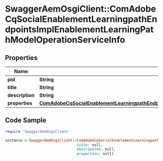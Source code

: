 # SwaggerAemOsgiClient::ComAdobeCqSocialEnablementLearningpathEndpointsImplEnablementLearningPathModelOperationServiceInfo

## Properties

Name | Type | Description | Notes
------------ | ------------- | ------------- | -------------
**pid** | **String** |  | [optional] 
**title** | **String** |  | [optional] 
**description** | **String** |  | [optional] 
**properties** | [**ComAdobeCqSocialEnablementLearningpathEndpointsImplEnablementLearningPathModelOperationServiceProperties**](ComAdobeCqSocialEnablementLearningpathEndpointsImplEnablementLearningPathModelOperationServiceProperties.md) |  | [optional] 

## Code Sample

```ruby
require 'SwaggerAemOsgiClient'

instance = SwaggerAemOsgiClient::ComAdobeCqSocialEnablementLearningpathEndpointsImplEnablementLearningPathModelOperationServiceInfo.new(pid: null,
                                 title: null,
                                 description: null,
                                 properties: null)
```


